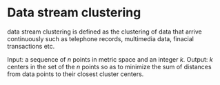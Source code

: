 # Data stream clustering

data stream clustering is defined as the clustering of data that arrive continuously such as telephone records, multimedia data, finacial transactions etc.

Input: a sequence of $n$ points in metric space and an integer $k$.
Output: $k$ centers in the set of the $n$ points so as to minimize the sum of distances from data points to their closest cluster centers.

